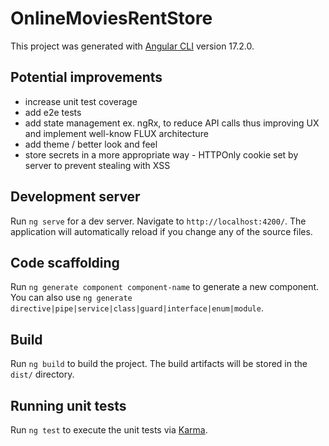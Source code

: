 # OnlineMoviesRentStore

This project was generated with [Angular CLI](https://github.com/angular/angular-cli) version 17.2.0.

## Potential improvements

* increase unit test coverage
* add e2e tests
* add state management ex. ngRx, to reduce API calls thus improving UX and implement well-know FLUX architecture
* add theme / better look and feel
* store secrets in a more appropriate way - HTTPOnly cookie set by server to prevent stealing with XSS

## Development server

Run `ng serve` for a dev server. Navigate to `http://localhost:4200/`. The application will automatically reload if you change any of the source files.

## Code scaffolding

Run `ng generate component component-name` to generate a new component. You can also use `ng generate directive|pipe|service|class|guard|interface|enum|module`.

## Build

Run `ng build` to build the project. The build artifacts will be stored in the `dist/` directory.

## Running unit tests

Run `ng test` to execute the unit tests via [Karma](https://karma-runner.github.io).
